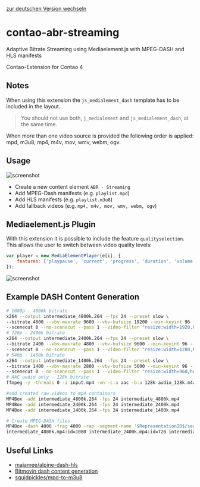 [zur deutschen Version wechseln](https://github.com/postyou/contao-abr-streaming-bundle/blob/master/README.de.md)
# contao-abr-streaming
Adaptive Bitrate Streaming using Mediaelement.js with MPEG-DASH and HLS manifests

Contao-Extension for Contao 4

## Notes

When using this extension the `js_medialement_dash` template has to be included in the layout.

> You should not use both, `j_medialement` and `js_medialement_dash`, at the same time.

When more than one video source is provided the following order is applied: mpd, m3u8, mp4, m4v, mov, wmv, webm, ogv.

## Usage
![screenshot](https://github.com/postyou/contao-abr-streaming-bundle/blob/master/readme_img/Element.png)

* Create a new content element `ABR - Streaming`
* Add MPEG-Dash manifests (e.g. `playlist.mpd`)
* Add HLS manifests (e.g. `playlist.m3u8`)
* Add fallback videos (e.g. `mp4, m4v, mov, wmv, webm, ogv`)

## Mediaelement.js Plugin
With this extension it is possible to include the feature `qualityselection`. This allows the user to switch between video quality levels:
```js
var player = new MediaElementPlayer(e[i], {
    features: ['playpause', 'current', 'progress', 'duration', 'volume', 'qualityselection', 'fullscreen']
});
```

![screenshot](https://github.com/postyou/contao-abr-streaming-bundle/blob/master/readme_img/Plugin.png)

## Example DASH Content Generation
```sh
# 1080p - 4800k bitrate
x264 --output intermediate_4800k.264 --fps 24 --preset slow \
--bitrate 4800 --vbv-maxrate 9600 --vbv-bufsize 19200 --min-keyint 96 --keyint 96 \
--scenecut 0 --no-scenecut --pass 1 --video-filter "resize:width=1920,height=1080" input.mp4
# 720p - 2400k bitrate
x264 --output intermediate_2400k.264 --fps 24 --preset slow \
--bitrate 2400 --vbv-maxrate 4800 --vbv-bufsize 9600 --min-keyint 96 --keyint 96 \
--scenecut 0 --no-scenecut --pass 1 --video-filter "resize:width=1280,height=720" input.mp4
# 540p - 1400k bitrate
x264 --output intermediate_1400k.264 --fps 24 --preset slow \
--bitrate 1400 --vbv-maxrate 2800 --vbv-bufsize 5600 --min-keyint 96 --keyint 96 \
--scenecut 0 --no-scenecut --pass 1 --video-filter "resize:width=960,height=540" input.mp4
# AAC audio only - 128k bitrate
ffmpeg -y -threads 0 -i input.mp4 -vn -c:a aac -b:a 128k audio_128k.m4a

#add created raw videos to mp4 containers
MP4Box -add intermediate_4800k.264 -fps 24 intermediate_4800k.mp4
MP4Box -add intermediate_2400k.264 -fps 24 intermediate_2400k.mp4
MP4Box -add intermediate_1400k.264 -fps 24 intermediate_1400k.mp4

# Create MPEG-DASH files
MP4Box -dash 4000 -frag 4000 -rap -segment-name '$RepresentationID$/segment_' -url-template -out playlist.mpd \
intermediate_4800k.mp4:id=1080 intermediate_2400k.mp4:id=720 intermediate_1400k.mp4:id=540 audio.m4a:id=audio
```

## Useful Links
* [majamee/alpine-dash-hls](https://github.com/majamee/alpine-dash-hls)
* [Bitmovin dash content generation](https://bitmovin.com/mp4box-dash-content-generation-x264/)
* [squidpickles/mpd-to-m3u8](https://github.com/squidpickles/mpd-to-m3u8)
